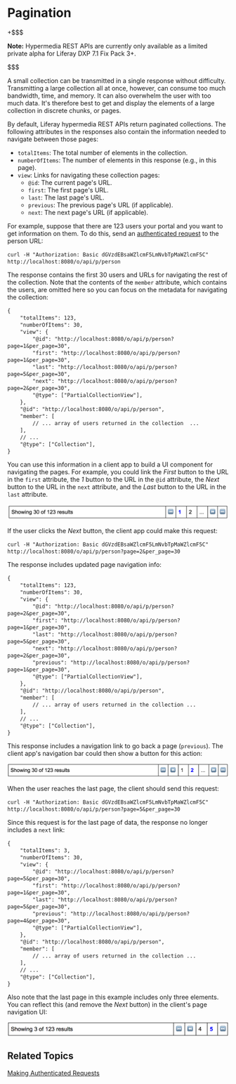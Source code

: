 # Pagination [](id=pagination)

+$$$

**Note:** Hypermedia REST APIs are currently only available as a limited private 
alpha for Liferay DXP 7.1 Fix Pack 3+. 

$$$

A small collection can be transmitted in a single response without difficulty. 
Transmitting a large collection all at once, however, can consume too much 
bandwidth, time, and memory. It can also overwhelm the user with too much data. 
It's therefore best to get and display the elements of a large collection in 
discrete chunks, or pages. 

By default, Liferay hypermedia REST APIs return paginated collections. The 
following attributes in the responses also contain the information needed to 
navigate between those pages: 

-   `totalItems`: The total number of elements in the collection.
-   `numberOfItems`: The number of elements in this response (e.g., in this 
    page). 
-   `view`: Links for navigating these collection pages: 
    -   `@id`: The current page's URL. 
    -   `first`: The first page's URL. 
    -   `last`: The last page's URL. 
    -   `previous`: The previous page's URL (if applicable). 
    -   `next`: The next page's URL (if applicable). 

For example, suppose that there are 123 users your portal and you want to get 
information on them. To do this, send an 
[authenticated request](/develop/tutorials/-/knowledge_base/7-1/making-authenticated-requests) 
to the person URL: 

    curl -H "Authorization: Basic dGVzdEBsaWZlcmF5LmNvbTpMaWZlcmF5C" http://localhost:8080/o/api/p/person

The response contains the first 30 users and URLs for navigating the rest of the 
collection. Note that the contents of the `member` attribute, which contains the 
users, are omitted here so you can focus on the metadata for navigating the 
collection: 

    {
        "totalItems": 123,
        "numberOfItems": 30,
        "view": {
            "@id": "http://localhost:8080/o/api/p/person?page=1&per_page=30",
            "first": "http://localhost:8080/o/api/p/person?page=1&per_page=30",
            "last": "http://localhost:8080/o/api/p/person?page=5&per_page=30",
            "next": "http://localhost:8080/o/api/p/person?page=2&per_page=30",
            "@type": ["PartialCollectionView"],
        },
        "@id": "http://localhost:8080/o/api/p/person",
        "member": [
            // ... array of users returned in the collection  ...
        ],
        // ... 
        "@type": ["Collection"],
    }

You can use this information in a client app to build a UI component for
navigating the pages. For example, you could link the *First* button to the URL
in the `first` attribute, the *1* button to the URL in the `@id` attribute, the
*Next* button to the URL in the `next` attribute, and the *Last* button to the
URL in the `last` attribute. 

![Figure 1: This simple UI lets users navigate the pages of data that the server returns.](../../../../images-dxp/apio-pagination-01.png)

If the user clicks the *Next* button, the client app could make this request: 

    curl -H "Authorization: Basic dGVzdEBsaWZlcmF5LmNvbTpMaWZlcmF5C" http://localhost:8080/o/api/p/person?page=2&per_page=30

The response includes updated page navigation info: 

    {
        "totalItems": 123,
        "numberOfItems": 30,
        "view": {
            "@id": "http://localhost:8080/o/api/p/person?page=2&per_page=30",
            "first": "http://localhost:8080/o/api/p/person?page=1&per_page=30",
            "last": "http://localhost:8080/o/api/p/person?page=5&per_page=30",
            "next": "http://localhost:8080/o/api/p/person?page=2&per_page=30",
            "previous": "http://localhost:8080/o/api/p/person?page=1&per_page=30",
            "@type": ["PartialCollectionView"],
        },
        "@id": "http://localhost:8080/o/api/p/person",
        "member": [
            // ... array of users returned in the collection ...
        ],
        // ...
        "@type": ["Collection"],
    }

This response includes a navigation link to go back a page (`previous`). The 
client app's navigation bar could then show a button for this action: 

![Figure 2: You can update the pagination UI as the user traverses the pages.](../../../../images-dxp/apio-pagination-02.png)

When the user reaches the last page, the client should send this request: 

    curl -H "Authorization: Basic dGVzdEBsaWZlcmF5LmNvbTpMaWZlcmF5C" http://localhost:8080/o/api/p/person?page=5&per_page=30

Since this request is for the last page of data, the response no longer includes 
a `next` link: 

    {
        "totalItems": 3,
        "numberOfItems": 30,
        "view": {
            "@id": "http://localhost:8080/o/api/p/person?page=5&per_page=30",
            "first": "http://localhost:8080/o/api/p/person?page=1&per_page=30",
            "last": "http://localhost:8080/o/api/p/person?page=5&per_page=30",
            "previous": "http://localhost:8080/o/api/p/person?page=4&per_page=30",
            "@type": ["PartialCollectionView"],
        },
        "@id": "http://localhost:8080/o/api/p/person",
        "member": [
            // ... array of users returned in the collection ...
        ],
        // ...
        "@type": ["Collection"],
    }

Also note that the last page in this example includes only three elements. You
can reflect this (and remove the *Next* button) in the client's page navigation
UI: 

![Figure 3: The last page lists the number of items it displays, and no longer includes a *Next* button.](../../../../images-dxp/apio-pagination-03.png)

## Related Topics [](id=related-topics)

[Making Authenticated Requests](/develop/tutorials/-/knowledge_base/7-1/making-authenticated-requests)
